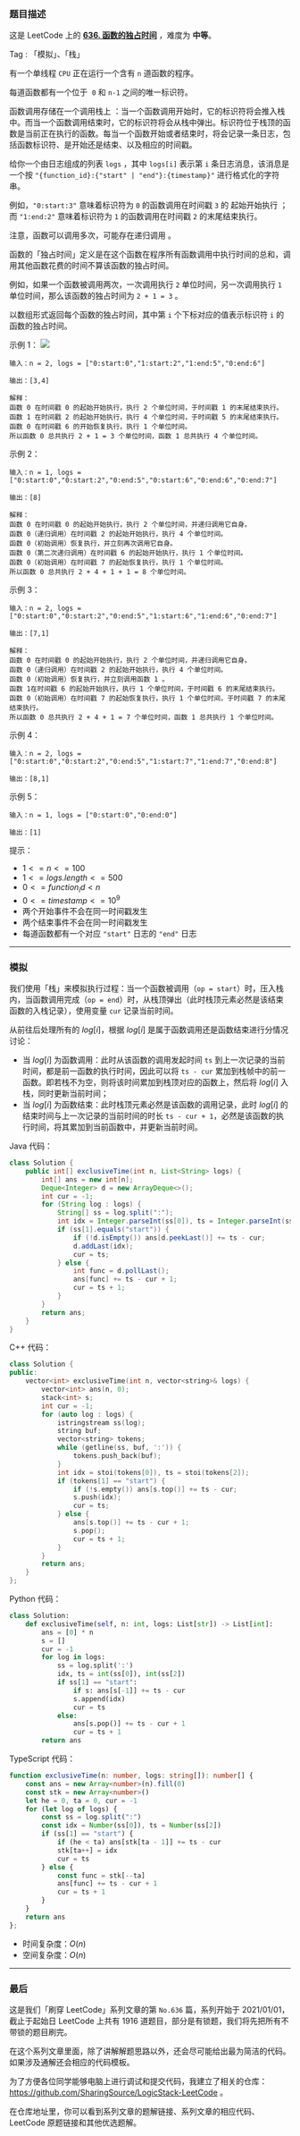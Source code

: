 ### 题目描述

这是 LeetCode 上的 **[636. 函数的独占时间](https://leetcode.cn/problems/exclusive-time-of-functions/solution/by-ac_oier-z3ed/)** ，难度为 **中等**。

Tag : 「模拟」、「栈」



有一个单线程 `CPU` 正在运行一个含有 `n` 道函数的程序。

每道函数都有一个位于  `0` 和 `n-1` 之间的唯一标识符。

函数调用存储在一个调用栈上 ：当一个函数调用开始时，它的标识符将会推入栈中。而当一个函数调用结束时，它的标识符将会从栈中弹出。标识符位于栈顶的函数是当前正在执行的函数。每当一个函数开始或者结束时，将会记录一条日志，包括函数标识符、是开始还是结束、以及相应的时间戳。

给你一个由日志组成的列表 `logs` ，其中 `logs[i]` 表示第 `i` 条日志消息，该消息是一个按 `"{function_id}:{"start" | "end"}:{timestamp}"` 进行格式化的字符串。

例如，`"0:start:3"` 意味着标识符为 `0` 的函数调用在时间戳 `3` 的 起始开始执行 ；而 `"1:end:2"` 意味着标识符为 `1` 的函数调用在时间戳 `2` 的末尾结束执行。

注意，函数可以调用多次，可能存在递归调用 。

函数的「独占时间」定义是在这个函数在程序所有函数调用中执行时间的总和，调用其他函数花费的时间不算该函数的独占时间。

例如，如果一个函数被调用两次，一次调用执行 `2` 单位时间，另一次调用执行 `1` 单位时间，那么该函数的独占时间为 `2 + 1 = 3` 。

以数组形式返回每个函数的独占时间，其中第 `i` 个下标对应的值表示标识符 `i` 的函数的独占时间。

示例 1：
![](https://assets.leetcode.com/uploads/2019/04/05/diag1b.png)
```
输入：n = 2, logs = ["0:start:0","1:start:2","1:end:5","0:end:6"]

输出：[3,4]

解释：
函数 0 在时间戳 0 的起始开始执行，执行 2 个单位时间，于时间戳 1 的末尾结束执行。 
函数 1 在时间戳 2 的起始开始执行，执行 4 个单位时间，于时间戳 5 的末尾结束执行。 
函数 0 在时间戳 6 的开始恢复执行，执行 1 个单位时间。 
所以函数 0 总共执行 2 + 1 = 3 个单位时间，函数 1 总共执行 4 个单位时间。 
```
示例 2：
```
输入：n = 1, logs = ["0:start:0","0:start:2","0:end:5","0:start:6","0:end:6","0:end:7"]

输出：[8]

解释：
函数 0 在时间戳 0 的起始开始执行，执行 2 个单位时间，并递归调用它自身。
函数 0（递归调用）在时间戳 2 的起始开始执行，执行 4 个单位时间。
函数 0（初始调用）恢复执行，并立刻再次调用它自身。
函数 0（第二次递归调用）在时间戳 6 的起始开始执行，执行 1 个单位时间。
函数 0（初始调用）在时间戳 7 的起始恢复执行，执行 1 个单位时间。
所以函数 0 总共执行 2 + 4 + 1 + 1 = 8 个单位时间。
```
示例 3：
```
输入：n = 2, logs = ["0:start:0","0:start:2","0:end:5","1:start:6","1:end:6","0:end:7"]

输出：[7,1]

解释：
函数 0 在时间戳 0 的起始开始执行，执行 2 个单位时间，并递归调用它自身。
函数 0（递归调用）在时间戳 2 的起始开始执行，执行 4 个单位时间。
函数 0（初始调用）恢复执行，并立刻调用函数 1 。
函数 1在时间戳 6 的起始开始执行，执行 1 个单位时间，于时间戳 6 的末尾结束执行。
函数 0（初始调用）在时间戳 7 的起始恢复执行，执行 1 个单位时间，于时间戳 7 的末尾结束执行。
所以函数 0 总共执行 2 + 4 + 1 = 7 个单位时间，函数 1 总共执行 1 个单位时间。 
```
示例 4：
```
输入：n = 2, logs = ["0:start:0","0:start:2","0:end:5","1:start:7","1:end:7","0:end:8"]

输出：[8,1]
```
示例 5：
```
输入：n = 1, logs = ["0:start:0","0:end:0"]

输出：[1]
```

提示：
* $1 <= n <= 100$
* $1 <= logs.length <= 500$
* $0 <= function_id < n$
* $0 <= timestamp <= 10^9$
* 两个开始事件不会在同一时间戳发生
* 两个结束事件不会在同一时间戳发生
* 每道函数都有一个对应 `"start"` 日志的 `"end"` 日志

---

### 模拟

我们使用「栈」来模拟执行过程：当一个函数被调用（`op = start`）时，压入栈内，当函数调用完成（`op = end`）时，从栈顶弹出（此时栈顶元素必然是该结束函数的入栈记录），使用变量 `cur` 记录当前时间。

从前往后处理所有的 $log[i]$，根据 $log[i]$ 是属于函数调用还是函数结束进行分情况讨论：

* 当 $log[i]$ 为函数调用：此时从该函数的调用发起时间 `ts` 到上一次记录的当前时间，都是前一函数的执行时间，因此可以将 `ts - cur` 累加到栈帧中的前一函数。即若栈不为空，则将该时间累加到栈顶对应的函数上，然后将 $log[i]$ 入栈，同时更新当前时间；
* 当 $log[i]$ 为函数结束：此时栈顶元素必然是该函数的调用记录，此时 $log[i]$ 的结束时间与上一次记录的当前时间的时长 `ts - cur + 1`，必然是该函数的执行时间，将其累加到当前函数中，并更新当前时间。

Java 代码：
```Java
class Solution {
    public int[] exclusiveTime(int n, List<String> logs) {
        int[] ans = new int[n];
        Deque<Integer> d = new ArrayDeque<>();
        int cur = -1;
        for (String log : logs) {
            String[] ss = log.split(":");
            int idx = Integer.parseInt(ss[0]), ts = Integer.parseInt(ss[2]);
            if (ss[1].equals("start")) {
                if (!d.isEmpty()) ans[d.peekLast()] += ts - cur;
                d.addLast(idx);
                cur = ts;
            } else {
                int func = d.pollLast();
                ans[func] += ts - cur + 1;
                cur = ts + 1;
            }
        }
        return ans;
    }
}
```
C++ 代码：
```C++
class Solution {
public:
    vector<int> exclusiveTime(int n, vector<string>& logs) {
        vector<int> ans(n, 0);
        stack<int> s;
        int cur = -1;
        for (auto log : logs) {
            istringstream ss(log);
            string buf;
            vector<string> tokens;
            while (getline(ss, buf, ':')) {
                tokens.push_back(buf);
            }
            int idx = stoi(tokens[0]), ts = stoi(tokens[2]);
            if (tokens[1] == "start") {
                if (!s.empty()) ans[s.top()] += ts - cur;
                s.push(idx);
                cur = ts;
            } else {
                ans[s.top()] += ts - cur + 1;
                s.pop();
                cur = ts + 1;
            }
        }
        return ans;
    }
};
```
Python 代码：
```Python
class Solution:
    def exclusiveTime(self, n: int, logs: List[str]) -> List[int]:
        ans = [0] * n
        s = []
        cur = -1
        for log in logs:
            ss = log.split(':')
            idx, ts = int(ss[0]), int(ss[2])
            if ss[1] == "start":
                if s: ans[s[-1]] += ts - cur
                s.append(idx)
                cur = ts
            else:
                ans[s.pop()] += ts - cur + 1
                cur = ts + 1
        return ans
```
TypeScript 代码：
```TypeScript
function exclusiveTime(n: number, logs: string[]): number[] {
    const ans = new Array<number>(n).fill(0)
    const stk = new Array<number>()
    let he = 0, ta = 0, cur = -1
    for (let log of logs) {
        const ss = log.split(":")
        const idx = Number(ss[0]), ts = Number(ss[2])
        if (ss[1] == "start") {
            if (he < ta) ans[stk[ta - 1]] += ts - cur
            stk[ta++] = idx
            cur = ts
        } else {
            const func = stk[--ta]
            ans[func] += ts - cur + 1
            cur = ts + 1
        }
    }
    return ans
};
```
* 时间复杂度：$O(n)$
* 空间复杂度：$O(n)$

---

### 最后

这是我们「刷穿 LeetCode」系列文章的第 `No.636` 篇，系列开始于 2021/01/01，截止于起始日 LeetCode 上共有 1916 道题目，部分是有锁题，我们将先把所有不带锁的题目刷完。

在这个系列文章里面，除了讲解解题思路以外，还会尽可能给出最为简洁的代码。如果涉及通解还会相应的代码模板。

为了方便各位同学能够电脑上进行调试和提交代码，我建立了相关的仓库：https://github.com/SharingSource/LogicStack-LeetCode 。

在仓库地址里，你可以看到系列文章的题解链接、系列文章的相应代码、LeetCode 原题链接和其他优选题解。

